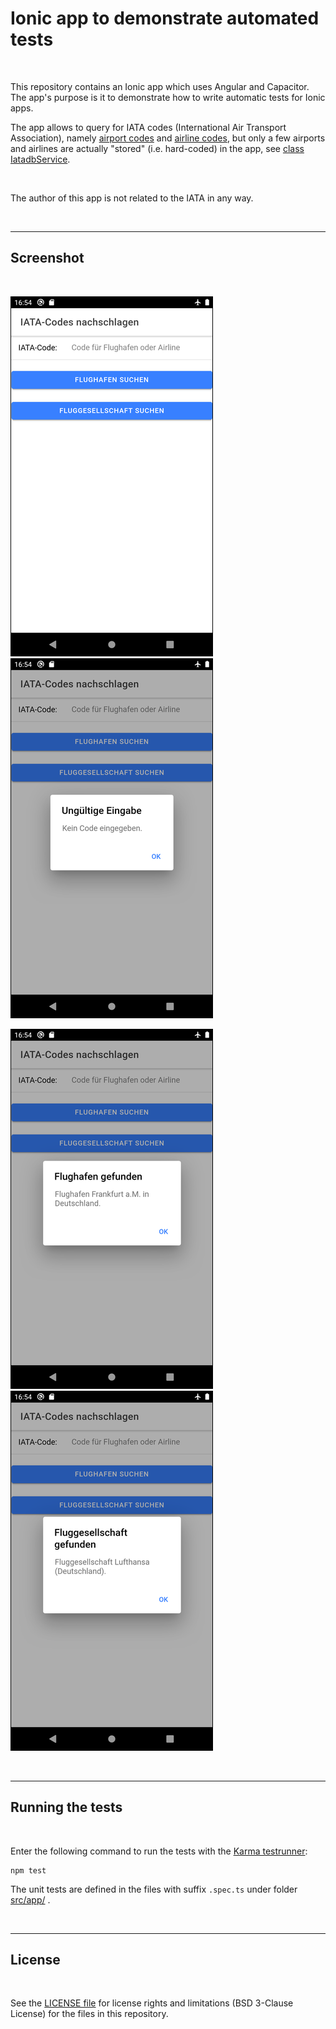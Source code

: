 # Ionic app to demonstrate automated tests #

<br>

This repository contains an Ionic app which uses Angular and Capacitor.
The app's purpose is it to demonstrate how to write automatic tests for Ionic apps.

The app allows to query for IATA codes (International Air Transport Association),
namely [airport codes](https://en.wikipedia.org/wiki/IATA_airport_code)
and [airline codes](https://en.wikipedia.org/wiki/Airline_codes), but only a few airports
and airlines are actually "stored" (i.e. hard-coded) in the app,
see [class IatadbService](src/app/iatadb.service.ts).

<br>

The author of this app is not related to the IATA in any way.

<br>

----

## Screenshot ##

<br>

![Screenshot 1](screenshot_1.png) &nbsp; ![Screenshot 2](screenshot_2.png)

![Screenshot 3](screenshot_3.png) &nbsp; ![Screenshot 4](screenshot_4.png)

<br>

----

## Running the tests ##

<br>

Enter the following command to run the tests with the [Karma testrunner](http://karma-runner.github.io/latest/index.html):

```
npm test
```

The unit tests are defined in the files with suffix `.spec.ts` under folder [src/app/](src/app/) .

<br>

----

## License ##

<br>

See the [LICENSE file](LICENSE.md) for license rights and limitations (BSD 3-Clause License) for the files in this repository.

<br>

